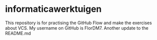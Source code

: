 # informaticawerktuigen
This repository is for practising the GitHub Flow and make the exercises about VCS.
My username on GitHub is FlorDM7.
Another update to the README.md

